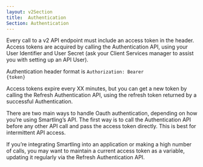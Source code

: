 ```yaml
---
layout: v2Section
title:  Authentication
Section: Authentication
---
```


Every call to a v2 API endpoint must include an access token in the header. Access tokens are acquired by calling the Authentication API, using your User Identifier and User Secret (ask your Client Services manager to assist you with setting up an API User).

Authentication header format is  <code>Authorization: Bearer {token}</code>

Access tokens expire every XX minutes, but you can get a new token by calling the Refresh Authentication API, using the refresh token returned by a successful Authentication.

There are two main ways to handle Oauth authentication, depending on how you’re using Smartling’s API. The first way is to call the Authentication API before any other API call and pass the access token directly. This is best for intermittent API access.

If you’re integrating Smartling into an application or making a high number of calls, 
you may want to maintain a current access token as a variable, updating it regularly via the Refresh Authentication API.